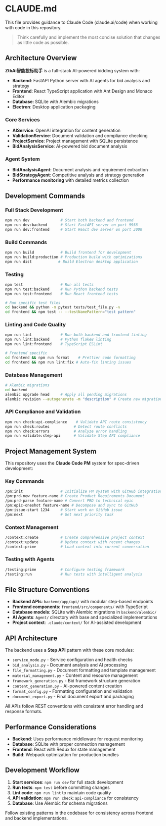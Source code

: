 # CLAUDE.md

This file provides guidance to Claude Code (claude.ai/code) when working with code in this repository.

> Think carefully and implement the most concise solution that changes as little code as possible.

## Architecture Overview

**ZtbAi智能投标助手** is a full-stack AI-powered bidding system with:
- **Backend**: FastAPI Python server with AI agents for bid analysis and strategy
- **Frontend**: React TypeScript application with Ant Design and Monaco Editor
- **Database**: SQLite with Alembic migrations
- **Electron**: Desktop application packaging

### Core Services
- **AIService**: OpenAI integration for content generation
- **ValidationService**: Document validation and compliance checking
- **ProjectService**: Project management with SQLite persistence
- **BidAnalysisService**: AI-powered bid document analysis

### Agent System
- **BidAnalysisAgent**: Document analysis and requirement extraction
- **BidStrategyAgent**: Competitive analysis and strategy generation
- **Performance monitoring** with detailed metrics collection

## Development Commands

### Full Stack Development
```bash
npm run dev              # Start both backend and frontend
npm run dev:backend      # Start FastAPI server on port 9958
npm run dev:frontend     # Start React dev server on port 3000
```

### Build Commands
```bash
npm run build            # Build frontend for development
npm run build:production # Production build with optimizations
npm run dist            # Build Electron desktop application
```

### Testing
```bash
npm test                 # Run all tests
npm run test:backend     # Run Python backend tests
npm run test:frontend    # Run React frontend tests

# Run specific test files
cd backend && python -m pytest tests/test_file.py -v
cd frontend && npm test -- --testNamePattern="test pattern"
```

### Linting and Code Quality
```bash
npm run lint             # Run both backend and frontend linting
npm run lint:backend     # Python flake8 linting
npm run lint:frontend    # TypeScript ESLint

# Frontend specific
cd frontend && npm run format    # Prettier code formatting
cd frontend && npm run lint:fix # Auto-fix linting issues
```

### Database Management
```bash
# Alembic migrations
cd backend
alembic upgrade head     # Apply all pending migrations
alembic revision --autogenerate -m "description" # Create new migration
```

### API Compliance and Validation
```bash
npm run check:api-compliance    # Validate API route consistency
npm run check:routes           # Detect route conflicts
npm run check:errors           # Analyze error handling
npm run validate:step-api      # Validate Step API compliance
```

## Project Management System

This repository uses the **Claude Code PM** system for spec-driven development:

### Key Commands
```bash
/pm:init                 # Initialize PM system with GitHub integration
/pm:prd-new feature-name # Create Product Requirements Document
/pm:prd-parse feature-name # Convert PRD to technical epic
/pm:epic-oneshot feature-name # Decompose and sync to GitHub
/pm:issue-start 1234     # Start work on GitHub issue
/pm:next                 # Get next priority task
```

### Context Management
```bash
/context:create          # Create comprehensive project context
/context:update          # Update context with recent changes
/context:prime           # Load context into current conversation
```

### Testing with Agents
```bash
/testing:prime           # Configure testing framework
/testing:run             # Run tests with intelligent analysis
```

## File Structure Conventions

- **Backend APIs**: `backend/app/api/` with modular step-based endpoints
- **Frontend components**: `frontend/src/components/` with TypeScript
- **Database models**: SQLite with Alembic migrations in `backend/alembic/`
- **AI Agents**: `Agent/` directory with base and specialized implementations
- **Project context**: `.claude/context/` for AI-assisted development

## API Architecture

The backend uses a **Step API** pattern with these core modules:
- `service_mode.py` - Service configuration and health checks
- `bid_analysis.py` - Document analysis and AI processing
- `file_formatting.py` - Document formatting and template management
- `material_management.py` - Content and resource management
- `framework_generation.py` - Bid framework structure generation
- `content_generation.py` - AI-powered content creation
- `format_config.py` - Formatting configuration and validation
- `document_export.py` - Final document export and packaging

All APIs follow REST conventions with consistent error handling and response formats.

## Performance Considerations

- **Backend**: Uses performance middleware for request monitoring
- **Database**: SQLite with proper connection management
- **Frontend**: React with Redux for state management
- **Build**: Webpack optimization for production bundles

## Development Workflow

1. **Start services**: `npm run dev` for full stack development
2. **Run tests**: `npm test` before committing changes
3. **Lint code**: `npm run lint` to maintain code quality
4. **API validation**: `npm run check:api-compliance` for consistency
5. **Database**: Use Alembic for schema migrations

Follow existing patterns in the codebase for consistency across frontend and backend implementations.